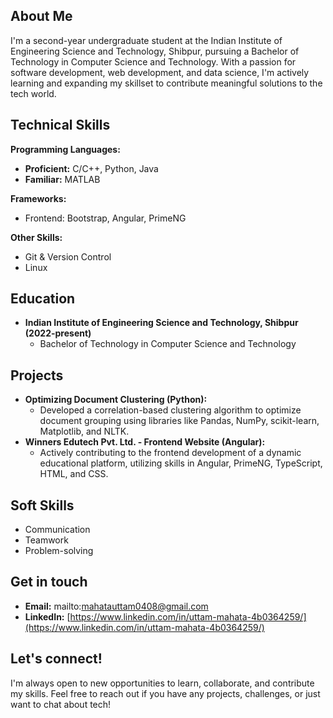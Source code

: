 ## About Me

I'm a second-year undergraduate student at the Indian Institute of Engineering Science and Technology, Shibpur, pursuing a Bachelor of Technology in Computer Science and Technology. With a passion for software development, web development, and data science, I'm actively learning and expanding my skillset to contribute meaningful solutions to the tech world.

## Technical Skills

**Programming Languages:**

* **Proficient:** C/C++, Python, Java
* **Familiar:** MATLAB

**Frameworks:**

* Frontend: Bootstrap, Angular, PrimeNG


**Other Skills:**

* Git & Version Control
* Linux

## Education

* **Indian Institute of Engineering Science and Technology, Shibpur (2022-present)**
    * Bachelor of Technology in Computer Science and Technology

## Projects

* **Optimizing Document Clustering (Python):**
    * Developed a correlation-based clustering algorithm to optimize document grouping using libraries like Pandas, NumPy, scikit-learn, Matplotlib, and NLTK.
* **Winners Edutech Pvt. Ltd. - Frontend Website (Angular):**
    * Actively contributing to the frontend development of a dynamic educational platform, utilizing skills in Angular, PrimeNG, TypeScript, HTML, and CSS.

## Soft Skills

* Communication
* Teamwork
* Problem-solving

## Get in touch

* **Email:** mailto:mahatauttam0408@gmail.com
* **LinkedIn:** [https://www.linkedin.com/in/uttam-mahata-4b0364259/](https://www.linkedin.com/in/uttam-mahata-4b0364259/)

## Let's connect!

I'm always open to new opportunities to learn, collaborate, and contribute my skills. Feel free to reach out if you have any projects, challenges, or just want to chat about tech!

